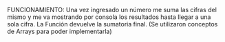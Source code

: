 FUNCIONAMIENTO: Una vez ingresado un número me suma las cifras del mismo y me va mostrando por consola los resultados hasta llegar a una sola cifra. La Función devuelve la sumatoria final. (Se utilizaron conceptos de Arrays para poder implementarla)
